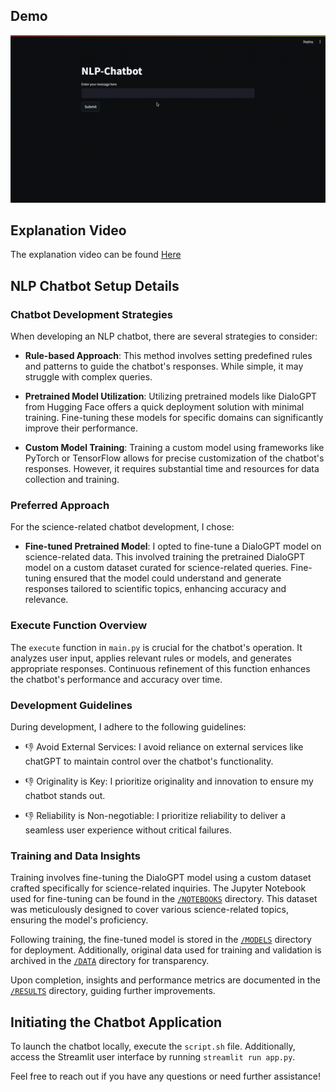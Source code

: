 ## Demo
![Demo](demo.gif)

## Explanation Video
The explanation video can be found [Here](videolink)

## NLP Chatbot Setup Details

### Chatbot Development Strategies

When developing an NLP chatbot, there are several strategies to consider:

- **Rule-based Approach**: This method involves setting predefined rules and patterns to guide the chatbot's responses. While simple, it may struggle with complex queries.

- **Pretrained Model Utilization**: Utilizing pretrained models like DialoGPT from Hugging Face offers a quick deployment solution with minimal training. Fine-tuning these models for specific domains can significantly improve their performance.

- **Custom Model Training**: Training a custom model using frameworks like PyTorch or TensorFlow allows for precise customization of the chatbot's responses. However, it requires substantial time and resources for data collection and training.

### Preferred Approach

For the science-related chatbot development, I chose:

- **Fine-tuned Pretrained Model**: I opted to fine-tune a DialoGPT model on science-related data. This involved training the pretrained DialoGPT model on a custom dataset curated for science-related queries. Fine-tuning ensured that the model could understand and generate responses tailored to scientific topics, enhancing accuracy and relevance.

### Execute Function Overview

The `execute` function in `main.py` is crucial for the chatbot's operation. It analyzes user input, applies relevant rules or models, and generates appropriate responses. Continuous refinement of this function enhances the chatbot's performance and accuracy over time.

### Development Guidelines

During development, I adhere to the following guidelines:

- 👎 Avoid External Services: I avoid reliance on external services like chatGPT to maintain control over the chatbot's functionality.

- 👎 Originality is Key: I prioritize originality and innovation to ensure my chatbot stands out.

- 👎 Reliability is Non-negotiable: I prioritize reliability to deliver a seamless user experience without critical failures.

### Training and Data Insights

Training involves fine-tuning the DialoGPT model using a custom dataset crafted specifically for science-related inquiries. The Jupyter Notebook used for fine-tuning can be found in the [`/NOTEBOOKS`](notebooks/) directory. This dataset was meticulously designed to cover various science-related topics, ensuring the model's proficiency.

Following training, the fine-tuned model is stored in the [`/MODELS`](models/) directory for deployment. Additionally, original data used for training and validation is archived in the [`/DATA`](data/) directory for transparency.

Upon completion, insights and performance metrics are documented in the [`/RESULTS`](results/) directory, guiding further improvements.

## Initiating the Chatbot Application

To launch the chatbot locally, execute the `script.sh` file. Additionally, access the Streamlit user interface by running `streamlit run app.py`.

Feel free to reach out if you have any questions or need further assistance!
